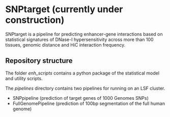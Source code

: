 # SNPtarget (currently under construction)

SNPtarget is a pipeline for predicting enhancer-gene interactions based on
statistical signatures of DNase-I hypersensitivity across more than 100 tissues,
genomic distance and HiC interaction frequency.

## Repository structure

The folder *enh_scripts* contains a python package of the statistical model and
utility scripts.

The *pipelines* directory contains two pipelines for running on an LSF cluster.

* SNPpipeline (prediction of target genes of 1000 Genomes SNPs)
* FullGenomePipeline (prediction of 100bp segmentation of the full human genome)
